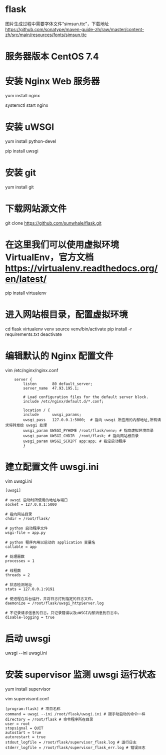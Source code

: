 # flask

图片生成过程中需要字体文件“simsun.ttc”，下载地址 https://github.com/sonatype/maven-guide-zh/raw/master/content-zh/src/main/resources/fonts/simsun.ttc

# 服务器版本 CentOS 7.4

# 安装 Nginx Web 服务器

yum install nginx

systemctl start nginx

# 安装 uWSGI

yum install python-devel

pip install uwsgi

# 安装 git

yum install git

# 下载网站源文件

git clone https://github.com/sunwhale/flask.git

# 在这里我们可以使用虚拟环境VirtualEnv，官方文档 https://virtualenv.readthedocs.org/en/latest/

pip install virtualenv

# 进入网站根目录，配置虚拟环境

cd flask
virtualenv venv
source venv/bin/activate
pip install -r requirements.txt
deactivate

# 编辑默认的 Nginx 配置文件

vim /etc/nginx/nginx.conf

```
    server {
        listen       80 default_server;
        server_name  47.93.195.1;

        # Load configuration files for the default server block.
        include /etc/nginx/default.d/*.conf;

        location / {
        include      uwsgi_params;
        uwsgi_pass   127.0.0.1:5000;  # 指向 uwsgi 所应用的内部地址,所有请求将转发给 uwsgi 处理
        uwsgi_param UWSGI_PYHOME /root/flask/venv; # 指向虚拟环境目录
        uwsgi_param UWSGI_CHDIR  /root/flask; # 指向网站根目录
        uwsgi_param UWSGI_SCRIPT app:app; # 指定启动程序
        }
```

# 建立配置文件 uwsgi.ini

vim uwsgi.ini

```
[uwsgi]

# uwsgi 启动时所使用的地址与端口
socket = 127.0.0.1:5000

# 指向网站目录
chdir = /root/flask/

# python 启动程序文件
wsgi-file = app.py

# python 程序内用以启动的 application 变量名
callable = app

# 处理器数
processes = 1

# 线程数
threads = 2

# 状态检测地址
stats = 127.0.0.1:9191

# 使进程在后台运行，并将日志打到指定的日志文件。
daemonize = /root/flask/uwsgi_httpServer.log

# 不记录请求信息的日志。只记录错误以及uWSGI内部消息到日志中。
disable-logging = true
```

# 启动 uwsgi

uwsgi --ini uwsgi.ini

# 安装 supervisor 监测 uwsgi 运行状态

yum install supervisor

vim supervisord.conf

```
[program:flask] # 项目名称
command = uwsgi --ini /root/flask/uwsgi.ini # 跟手动启动的命令一样
directory = /root/flask # 命令程序所在目录
user = root
stopsignal = QUIT
autostart = true
autorestart = true
stdout_logfile = /root/flask/supervisor_flask.log # 运行日志
stderr_logfile = /root/flask/supervisor_flask_err.log # 错误日志
```
